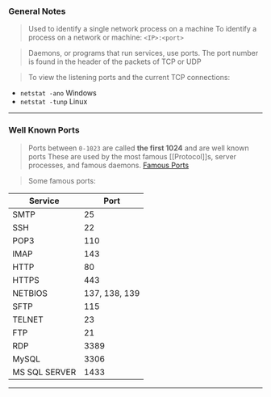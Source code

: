 
### General Notes

> Used to identify a single network process on a machine
> To identify a process on a network or machine: `<IP>:<port>`

> Daemons, or programs that run services, use ports.
> The port number is found in the header of the packets of TCP or UDP

> To view the listening ports and the current TCP connections:
* `netstat -ano` Windows
* `netstat -tunp` Linux

---

### Well Known Ports

> Ports between `0-1023` are called **the first 1024** and are well known ports
> These are used by the most famous [[Protocol]]s, server processes, and famous daemons.
> [Famous Ports](http://www.iana.org/assignments/service-names-port-numbers/service-names-port-numbers.xhtml)

>Some famous ports: 

| Service       | Port          |
| ------------- | ------------- |
| SMTP          | 25            |
| SSH           | 22            |
| POP3          | 110           |
| IMAP          | 143           |
| HTTP          | 80            |
| HTTPS         | 443           |
| NETBIOS       | 137, 138, 139 |
| SFTP          | 115           |
| TELNET        | 23            |
| FTP           | 21            |
| RDP           | 3389          |
| MySQL         | 3306          |
| MS SQL SERVER | 1433          |

---
